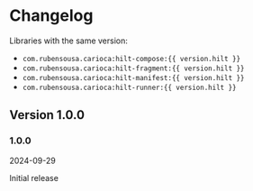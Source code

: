 # Changelog

Libraries with the same version:

- `com.rubensousa.carioca:hilt-compose:{{ version.hilt }}`
- `com.rubensousa.carioca:hilt-fragment:{{ version.hilt }}`
- `com.rubensousa.carioca:hilt-manifest:{{ version.hilt }}`
- `com.rubensousa.carioca:hilt-runner:{{ version.hilt }}`

## Version 1.0.0

### 1.0.0

2024-09-29

Initial release